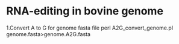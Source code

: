 # RNA-editing in bovine genome
1.Convert A to G for genome fasta file
perl A2G_convert_genome.pl genome.fasta>genome.A2G.fasta

